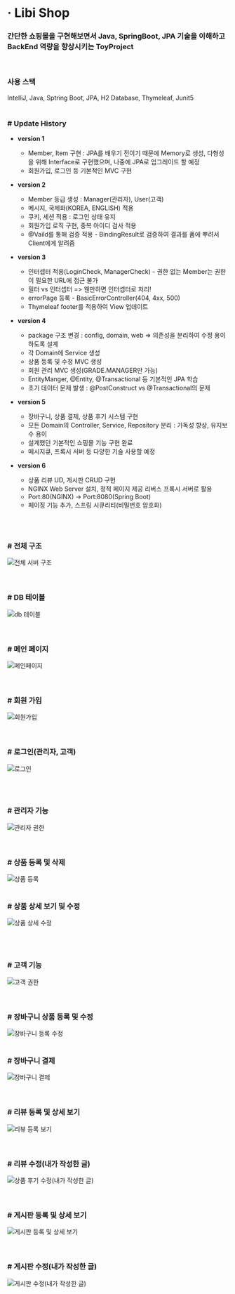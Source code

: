 <h1> · Libi Shop</h1>  
<h3>간단한 쇼핑몰을 구현해보면서 Java, SpringBoot, JPA 기술을 이해하고 BackEnd 역량을 향상시키는 ToyProject</h3>
<br>
<h3>사용 스택</h3>  
IntelliJ, Java, Sptring Boot, JPA, H2 Database, Thymeleaf, Junit5  
<br>
<br>
<h3># Update History</h3>  

* **version 1**
  - Member, Item 구현 : JPA를 배우기 전이기 때문에 Memory로 생성, 다형성을 위해 Interface로 구현했으며, 나중에 JPA로 업그레이드 할 예정
  - 회원가입, 로그인 등 기본적인 MVC 구현
  
* **version 2**
  - Member 등급 생성 : Manager(관리자), User(고객)
  - 메시지, 국제화(KOREA, ENGLISH) 적용 
  - 쿠키, 세션 적용 : 로그인 상태 유지
  - 회원가입 로직 구현, 중복 아이디 검사 적용
  - @Vaild를 통해 검증 적용 - BindingResult로 검증하여 결과를 폼에 뿌려서 Client에게 알려줌
  
* **version 3**
  - 인터셉터 적용(LoginCheck, ManagerCheck) - 권한 없는 Member는 권한이 필요한 URL에 접근 불가
  - 필터 vs 인터셉터 => 웬만하면 인터셉터로 처리!
  - errorPage 등록 - BasicErrorController(404, 4xx, 500)
  - Thymeleaf footer를 적용하여 View 업데이트

* **version 4**
  - package 구조 변경 : config, domain, web => 의존성을 분리하여 수정 용이하도록 설계
  - 각 Domain에 Service 생성
  - 상품 등록 및 수정 MVC 생성
  - 회원 관리 MVC 생성(GRADE.MANAGER만 가능)
  - EntityManger, @Entity, @Transactional 등 기본적인 JPA 학습
  - 초기 데이터 문제 발생 : @PostConstruct vs @Transactional의 문제
  
* **version 5**
  - 장바구니, 상품 결제, 상품 후기 시스템 구현
  - 모든 Domain의 Controller, Service, Repository 분리 : 가독성 향상, 유지보수 용이
  - 설계했던 기본적인 쇼핑몰 기능 구현 완료
  - 메시지큐, 프록시 서버 등 다양한 기술 사용할 예정
  
* **version 6**
  - 상품 리뷰 UD, 게시판 CRUD 구현
  - NGINX Web Server 설치, 정적 페이지 제공  리버스 프록시 서버로 활용
  - Port:80(NGINX) -> Port:8080(Spring Boot)
  - 페이징 기능 추가, 스프링 시큐리티(비밀번호 암호화)
  
<br>
<br>
<h3># 전체 구조 </h3>

![전체 서버 구조](https://user-images.githubusercontent.com/53072057/130033659-241bb6ef-1f55-4559-aec8-d2d367eb43f5.JPG)    
<br>
<br>
<h3># DB 테이블 </h3>

![db 테이블](https://user-images.githubusercontent.com/53072057/130027046-9cc49678-f46d-4fca-a144-faaf12cb0e8d.JPG)  
<br>
<br>
<h3># 메인 페이지</h3>  

![메인페이지](https://user-images.githubusercontent.com/53072057/129016350-ee502013-4fd0-4d49-bba2-6c0eb7350ee5.JPG)  
<br>
<br>
<h3># 회원 가입</h3>  

![회원가입](https://user-images.githubusercontent.com/53072057/129016362-d368af2d-b73e-4acf-848e-678a83ddfc82.JPG)  
<br>
<br>
<h3># 로그인(관리자, 고객)</h3>  

![로그인](https://user-images.githubusercontent.com/53072057/129016344-7d1139e3-0626-4764-9ccd-163ba9228c2c.JPG)  
<br>
<br>
<br>
<h3># 관리자 기능</h3>  

![관리자 권한](https://user-images.githubusercontent.com/53072057/129016341-39bbf60d-0aa4-491a-af92-a61b7a2e51a8.JPG)  
<br>
<br>
<h3># 상품 등록 및 삭제</h3>  

![상품 등록](https://user-images.githubusercontent.com/53072057/129016353-a74e4a25-2ad4-4e6f-93c8-1115cd7003f8.JPG)
<br>
<br>
<h3># 상품 상세 보기 및 수정</h3>  

![상품 상세   수정](https://user-images.githubusercontent.com/53072057/129016356-4e67fe11-8d4d-47da-a75e-37b7f57588f7.JPG)  
<br>
<br>
<br>
<h3># 고객 기능</h3>  

![고객 권한](https://user-images.githubusercontent.com/53072057/129016338-fdda58d8-f583-414c-bb36-1d3150e89199.JPG)  
<br>
<br>
<h3># 장바구니 상품 등록 및 수정</h3>  

![장바구니 등록   수정](https://user-images.githubusercontent.com/53072057/129016360-88b09e24-9262-44ac-8103-ae3af9230010.JPG)
<br>
<br>
<h3># 장바구니 결제</h3>  

![장바구니 결제](https://user-images.githubusercontent.com/53072057/129016359-0994ee12-ebb9-4c08-ab58-b43fe745357e.JPG)  
<br>
<br>
<h3># 리뷰 등록 및 상세 보기</h3>  

![리뷰 등록   보기](https://user-images.githubusercontent.com/53072057/129016347-5efd46ec-5e6c-4faf-9b7b-a3cf2c1a41d9.JPG)  
<br>
<br>
<h3># 리뷰 수정(내가 작성한 글)</h3>  

![상품 후기 수정(내가 작성한 글)](https://user-images.githubusercontent.com/53072057/130030384-885792c2-c123-4dba-a7c0-6c6d8e56ad6a.JPG)  
<br>
<br>
<h3># 게시판 등록 및 상세 보기</h3>  

![게시판 등록 및 상세 보기](https://user-images.githubusercontent.com/53072057/130029246-469d89ae-c442-4264-8539-3d028eb82562.JPG)  
<br>
<br>
<h3># 게시판 수정(내가 작성한 글)</h3>  

![게시판 수정(내가 작성한 글)](https://user-images.githubusercontent.com/53072057/130029242-fc48c920-14b0-49c4-90df-21f4fe283f03.JPG)  
<br>
<br>


